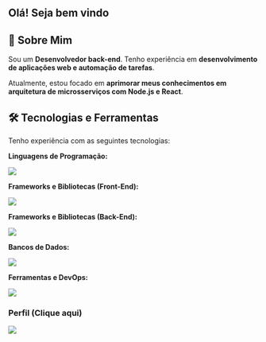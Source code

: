 ## Olá! Seja bem vindo

## 🚀 Sobre Mim

Sou um **Desenvolvedor back-end**. Tenho experiência em **desenvolvimento de aplicações web e automação de tarefas**.

Atualmente, estou focado em **aprimorar meus conhecimentos em arquitetura de microsserviços com Node.js e React**.

## 🛠️ Tecnologias e Ferramentas

Tenho experiência com as seguintes tecnologias:

**Linguagens de Programação:**
<p align="left">
  <a href="https://skillicons.dev">
    <img src="https://skillicons.dev/icons?i=js,php,java" />
    </a>
</p>

**Frameworks e Bibliotecas (Front-End):**
<p align="left">
  <a href="https://skillicons.dev">
    <img src="https://skillicons.dev/icons?i=react,tailwind" />
  </a>
</p>

**Frameworks e Bibliotecas (Back-End):**
<p align="left">
  <a href="https://skillicons.dev">
    <img src="https://skillicons.dev/icons?i=nodejs,laravel,spring" />
  </a>
</p>

**Bancos de Dados:**
<p align="left">
  <a href="https://skillicons.dev">
    <img src="https://skillicons.dev/icons?i=mysql,postgres,mongodb" />
  </a>
</p>

**Ferramentas e DevOps:**
<p align="left">
  <a href="https://skillicons.dev">
    <img src="https://skillicons.dev/icons?i=docker,git,aws" />
  </a>
</p>


### Perfil (**Clique aqui**)

<div style="display: inline_block">
  <a href="https://www.linkedin.com/in/joão-marques-desenvolvedor" target="_blank">
    <img src="https://img.shields.io/badge/LinkedIn-0077B5?style=for-the-badge&logo=linkedin&logoColor=white">
  </a>
</div>


          
